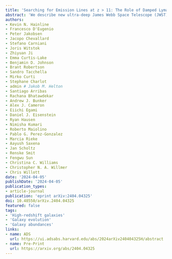```yaml
---
title: 'Searching for Emission Lines at z > 11: The Role of Damped Lyman-alpha and Hints About the Escape of Ionizing Photons'
abstract: 'We describe new ultra-deep James Webb Space Telescope (JWST) NIRSpec PRISM and grating spectra for the galaxies JADES-GS-z11-0 ({{< math >}}$z_{\mathrm{spec}} = 11.122_{-0.003}^{+0.005}${{< /math >}}) and JADES-GS-z13-0 ({{< math >}}$z_{\mathrm{spec}} = 13.20_{-0.04}^{+0.03}${{< /math >}}), the most distant spectroscopically-confirmed galaxy discovered in the first year of JWST observations. The extraordinary depth of these observations ({{< math >}}$75${{< /math >}} hours and {{< math >}}$56${{< /math >}} hours, respectively) provides a unique opportunity to explore the redshifts, stellar properties, UV magnitudes, and slopes for these two sources. For JADES-GS-z11-0, we find evidence for multiple emission lines, including {{< math >}}$\mathrm{[OII]}\lambda\lambda3726,3729\ \mathrm{\AA}${{< /math >}} and {{< math >}}$\mathrm{[NeIII]}\lambda3869\ \mathrm{\AA}${{< /math >}}, resulting in a spectroscopic redshift we determine with {{< math >}}$94\%${{< /math >}} confidence. We present stringent upper limits on the emission line fluxes and line equivalent widths for JADES-GS-z13-0. At this spectroscopic redshift, the {{< math >}}$\mathrm{Lyman}-\alpha${{< /math >}} break in JADES-GS-z11-0 can be fit with a damped {{< math >}}$\mathrm{Lyman}-\alpha${{< /math >}} absorber with {{< math >}}$\mathrm{log}_{10}(N_{\mathrm{HI}}/\mathrm{cm}^{-2}) = 22.42_{-0.120}^{+0.093}${{< /math >}}. These results demonstrate how neutral hydrogen fraction and Lyman-damping wings may impact the recovery of spectroscopic redshifts for sources like these, providing insight into the overprediction of the photometric redshifts seen for distant galaxies observed with JWST. In addition, we analyze updated NIRCam photometry to calculate the morphological properties of these resolved sources, and find a secondary source {{< math >}}$0.3\ \mathrm{arcsec}${{< /math >}} south of JADES-GS-z11-0 at a similar photometric redshift, hinting at how galaxies grow through interactions in the early Universe.'
authors:
- Kevin N. Hainline
- Francesco D'Eugenio
- Peter Jakobsen
- Jacopo Chevallard
- Stefano Carniani
- Joris Witstok
- Zhiyuan Ji
- Emma Curtis-Lake
- Benjamin D. Johnson
- Brant Robertson
- Sandro Tacchella
- Mirko Curti
- Stephane Charlot
- admin # Jakob M. Helton
- Santiago Arribas
- Rachana Bhatawdekar
- Andrew J. Bunker
- Alex J. Cameron
- Eiichi Egami
- Daniel J. Eisenstein
- Ryan Hausen
- Nimisha Kumari
- Roberto Maiolino
- Pablo G. Perez-Gonzalez
- Marcia Rieke
- Aayush Saxena
- Jan Scholtz
- Renske Smit
- Fengwu Sun
- Christina C. Williams
- Christopher N. A. Willmer
- Chris Willott
date: '2024-04-05'
publishDate: '2024-04-05'
publication_types:
- article-journal
publication: 'eprint arXiv:2404.04325'
doi: 10.48550/arXiv.2404.04325
featured: false
tags:
- 'High-redshift galaxies'
- 'Galaxy evolution'
- 'Galaxy abundances'
links:
- name: ADS
  url: https://ui.adsabs.harvard.edu/abs/2024arXiv240404325H/abstract
- name: Pre-Print
  url: https://arxiv.org/abs/2404.04325
---
```

